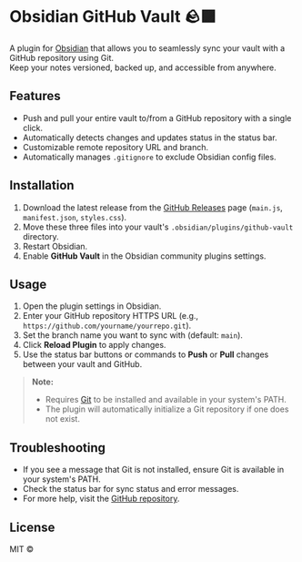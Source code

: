 # Obsidian GitHub Vault 🪨🟪

A plugin for [Obsidian](https://obsidian.md) that allows you to seamlessly sync your vault with a GitHub repository using Git.  
Keep your notes versioned, backed up, and accessible from anywhere.

## Features

- Push and pull your entire vault to/from a GitHub repository with a single click.
- Automatically detects changes and updates status in the status bar.
- Customizable remote repository URL and branch.
- Automatically manages `.gitignore` to exclude Obsidian config files.

## Installation

1. Download the latest release from the [GitHub Releases](https://github.com/dDreistein/obsidian-github-vault/releases) page (`main.js`, `manifest.json`, `styles.css`).
2. Move these three files into your vault's `.obsidian/plugins/github-vault` directory.
3. Restart Obsidian.
4. Enable **GitHub Vault** in the Obsidian community plugins settings.

## Usage

1. Open the plugin settings in Obsidian.
2. Enter your GitHub repository HTTPS URL (e.g., `https://github.com/yourname/yourrepo.git`).
3. Set the branch name you want to sync with (default: `main`).
4. Click **Reload Plugin** to apply changes.
5. Use the status bar buttons or commands to **Push** or **Pull** changes between your vault and GitHub.

> **Note:**  
> - Requires [Git](https://git-scm.com/) to be installed and available in your system's PATH.
> - The plugin will automatically initialize a Git repository if one does not exist.

## Troubleshooting

- If you see a message that Git is not installed, ensure Git is available in your system's PATH.
- Check the status bar for sync status and error messages.
- For more help, visit the [GitHub repository](https://github.com/dDreistein/obsidian-github-vault).

## License

MIT ©
